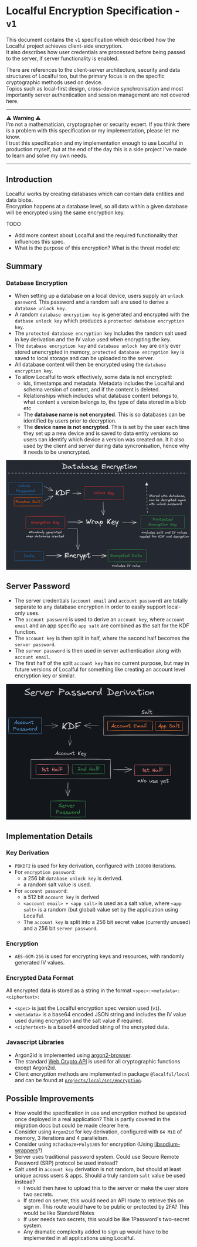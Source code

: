 # Localful Encryption Specification - `v1`
This document contains the `v1` specification which described how the Localful project achieves client-side encryption.  
It also describes how user credentials are processed before being passed to the server, if server functionality is enabled.  

There are references to the client-server architecture, security and data structures of Localful too, but the primary focus is on the specific cryptographic methods used on device.  
Topics such as local-first design, cross-device synchronisation and most importantly server authentication and session management are not covered here.

---

⚠️ **Warning** ⚠️  
I'm not a mathematician, cryptographer or security expert. If you think there is a problem with this specification or my implementation, please let me know.  
I trust this specification and my implementation enough to use Localful in production myself, but at the end of the
day this is a side project I've made to learn and solve my own needs.

---

## Introduction
Localful works by creating databases which can contain data entities and data blobs.  
Encryption happens at a database level, so all data within a given database will be encrypted using
the same encryption key.

TODO
- Add more context about Localful and the required functionality that influences this spec.
- What is the purpose of this encryption? What is the threat model etc

## Summary

### Database Encryption
- When setting up a database on a local device, users supply an `unlock password`. This password and a random salt are used to derive a `database unlock key`.
- A random `database encryption key` is generated and encrypted with the `datbase unlock key` which produces a `protected database encryption key`.
- The `protected database encryption key` includes the random salt used in key derivation and the IV value used when encrypting the key.
- The `database encryption key` and `database unlock key` are only ever stored unencrypted in memory, `protected database encryption key` is saved to local storage and can be uploaded to the server.
- All database content will then be encrypted using the `database encryption key`.
- To allow Localful to work effectively, some data is not encrypted:
  - ids, timestamps and metadata. Metadata includes the Localful and schema version of content, and if the content is deleted.
  - Relationships which includes what database content belongs to, what content a version belongs to, the type of data stored in a blob etc
  - The **database name is not encrypted**. This is so databases can be identified by users prior to decryption.
  - The **device name is not encrypted**. This is set by the user each time they set up a new device and is saved to data entity versions so users can identify which device a version was created on. It it also used by the client and server during data syncronisation, hence why it needs to be unencrypted.

![A diagram of database encryption.](./diagrams/database-encryption.png)

## Server Password
- The server credentials (`account email` and `account password`) are totally separate to any database encryption in order to easily support local-only uses.
- The `account password` is used to derive an `account key`, where `account email` and an app specific `app salt` are combined as the salt for the KDF function.
- The `account key` is then split in half, where the second half becomes the `server password`.
- The `server password` is then used in server authentication along with `account email`.
- The first half of the split `account key` has no current purpose, but may in future versions of Localful for something like creating an account level encryption key or similar.

![A high-level diagram of the server password system described above.](./diagrams/server-password-derivation.png)

## Implementation Details

### Key Derivation
- `PBKDF2` is used for key derivation, configured with `100000` iterations.
- For `encryption password`:
  - a 256 bit `database unlock key` is derived.
  - a random salt value is used.
- For `account password`:
  - a 512 bit `account key` is derived
  - `<account email> + <app salt>` is used as a salt value, where `<app salt>` is a random (but global) value set by the application using Localful.
  - The `account key` is split into a 256 bit secret value (currently unused) and a 256 bit `server password`.

### Encryption
- `AES-GCM-256` is used for encrypting keys and resources, with randomly generated IV values.

### Encrypted Data Format
All encrypted data is stored as a string in the format `<spec>:<metadata>:<ciphertext>`:
- `<spec>` is just the Localful encryption spec version used (`v1`).
- `<metadata>` is a base64 encoded JSON string and includes the IV value used during encryption and the salt value if required.
- `<ciphertext>` is a base64 encoded string of the encrypted data.

### Javascript Libraries
- Argon2id is implemented using [argon2-browser](https://www.npmjs.com/package/argon2-browser).
- The standard [Web Crypto API](https://developer.mozilla.org/en-US/docs/Web/API/Web_Crypto_API) is used for all cryptographic functions except Argon2id.
- Client encryption methods are implemented in package `@localful/local` and can be found at [`projects/local/src/encryption`](../../../projects/local/src/encryption).

## Possible Improvements
- How would the specification in use and encryption method be updated once deployed in a real application? This is partly covered in the migration docs but could be made clearer here.
- Consider using `Argon2id` for key derivation, configured with `64 MiB` of memory, 3 iterations and 4 parallelism.
- Consider using `XChaCha20+Poly1305` for encryption (Using [libsodium-wrappers](https://www.npmjs.com/package/libsodium-wrappers)?)
- Server uses traditional password system. Could use Secure Remote Password (SRP) protocol be used instead?
- Salt used in `account key` derivation is not random, but should at least unique across users & apps. Should a truly random `salt` value be used instead?
  - I would then have to upload this to the server or make the user store two secrets.
  - If stored on server, this would need an API route to retrieve this on sign in. This route would have to be public or protected by 2FA? This would be like Standard Notes
  - If user needs two secrets, this would be like 1Password's two-secret system.
  - Any dramatic complexity added to sign up would have to be implemented in all applications using Localful.
